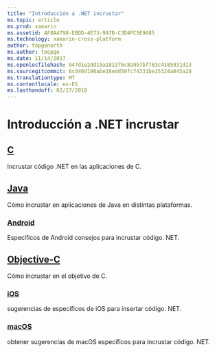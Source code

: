 ```yaml
---
title: "Introducción a .NET incrustar"
ms.topic: article
ms.prod: xamarin
ms.assetid: AF8A4798-EBDD-4E73-997B-C3D4FC5E9685
ms.technology: xamarin-cross-platform
author: topgenorth
ms.author: toopge
ms.date: 11/14/2017
ms.openlocfilehash: 947d1e2dd19a181376c8a9b7bf783c4185931d13
ms.sourcegitcommit: 6cd40d190abe38edd50fc74331be15324a845a28
ms.translationtype: MT
ms.contentlocale: es-ES
ms.lasthandoff: 02/27/2018
---
```

# <a name="getting-started-with-net-embedding"></a>Introducción a .NET incrustar

## <a name="ccmd"></a>[C](c.md)

Incrustar código .NET en las aplicaciones de C.

## <a name="javajavaindexmd"></a>[Java](java/index.md)

Cómo incrustar en aplicaciones de Java en distintas plataformas.

### <a name="androidjavaandroidmd"></a>[Android](java/android.md)

Específicos de Android consejos para incrustar código. NET.

## <a name="objective-cobjective-cindexmd"></a>[Objective-C](objective-c/index.md)

Cómo incrustar en el objetivo de C.

### <a name="iosobjective-ciosmd"></a>[iOS](objective-c/ios.md)

sugerencias de específicos de iOS para insertar código. NET.

### <a name="macosobjective-cmacosmd"></a>[macOS](objective-c/macos.md)

obtener sugerencias de macOS específicos para incrustar código. NET.
